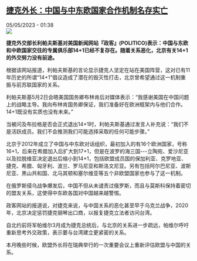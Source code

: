 <!--1683243902000-->
[捷克外长：中国与中东欧国家合作机制名存实亡](https://www.rfi.fr/cn/%E4%B8%AD%E5%9B%BD/20230504-%E6%8D%B7%E5%85%8B%E5%A4%96%E9%95%BF-%E4%B8%AD%E5%9B%BD%E4%B8%8E%E4%B8%AD%E4%B8%9C%E6%AC%A7%E5%9B%BD%E5%AE%B6%E5%90%88%E4%BD%9C%E6%9C%BA%E5%88%B6%E5%90%8D%E5%AD%98%E5%AE%9E%E4%BA%A1)
------

<div>05/05/2023 - 01:38</div><img src="https://s.rfi.fr/media/display/b7ab13bc-ead4-11ed-8834-005056a90284/w:1280/p:16x9/2023-05-02T144427Z_2007484129_RC2DQ0A1KO5H_RTRMADP_3_USA-CZECH.JPG"><p><strong>捷克外交部长利帕夫斯基对美国新闻网站『政客』(POLITICO)表示：中国与东欧和中欧国家交往的专属俱乐部14+1已经不复存在。随着关系恶化，北京有关14+1的外交努力没有前途。                    </strong></p><div><p><span><span><span><span>根据该网站报道，利帕夫斯基的言论显示捷克人坚定在站在美国阵营，这对已有</span>11<span>年历史的所谓“</span>14+1<span>”倡议造成了潜在的毁灭性打击，北京曾希望通过这一机制重振与前苏联国家的关系。</span></span></span></span></p><p><span><span><span><span>利帕夫斯基</span>5<span>月</span>2<span>日会晤美国国务卿布林肯后对媒体表示：</span>“<span>我感谢美国在中国问题上的战略主导。我向布林肯国务卿保证，我们准备好在欧洲框架内与他们合作。</span>14+1<span>既没有实质也没有未来。</span>”</span></span></span></p><p><span><span><span><span>当被问及布拉格是否会正式退出</span>14+1<span>时，利帕夫斯基通过发言人补充说：</span>“<span>我们不是活跃成员。我们不会推测我们可能选择采取的任何可能步骤。</span>”</span></span></span></p><p><span><span><span><span>北京于</span>2012<span>年成立了中国与中东欧对话组织，最初加入的有</span>16<span>个欧洲国家，号称</span>16+1<span>，后来在希腊加入后扩大到</span>17+1<span>，但是在波罗的海三国</span>---<span>立陶宛、爱沙尼亚以及拉脱维亚决定退出后缩小到</span>14+1<span>，包括欧盟成员国的保加利亚、克罗地亚、捷克、希腊、匈牙利、波兰、罗马尼亚和斯洛文尼亚。另有包括阿尔巴尼亚、波斯尼亚、黑山共和国、北马其顿和塞尔维亚等五个非欧盟国家也参与了这一机制。</span></span></span></span></p><p><span><span><span><span>在俄罗斯侵乌战争爆发后，中国不但从未谴责过俄罗斯，而且与莫斯科保持着密切的盟友关系，这使得中东欧各国对中国越来越警惕。</span></span></span></span></p><p><span><span><span><span>政客网站的报道说，对捷克来说，与中国关系的恶化甚至早于乌克兰战争，</span>2020<span>年，北京决定惩罚捷克钢琴出口商，以报复捷克立法者访问台湾。</span></span></span></span></p><p><span><span><span><span>自北约前将军帕维尔</span>3<span>月成为捷克总统后，与北京的关系进一步疏远，帕维尔呼吁重新思考外交政策，表示要与台湾建立更紧密的关系。</span></span></span></span></p><p><span><span><span><span>本月晚些时候，欧盟外长将在瑞典举行的一次重要会议上重新评估欧盟与中国的关系。</span></span></span></span></p><div data-selfpromo-newsletter></div><div data-selfpromo-app></div></div>
